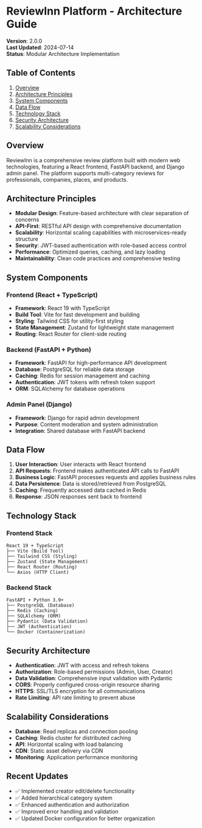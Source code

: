 # ReviewInn Platform - Architecture Guide

**Version**: 2.0.0  
**Last Updated**: 2024-07-14  
**Status**: Modular Architecture Implementation

## Table of Contents

1. [Overview](#overview)
2. [Architecture Principles](#architecture-principles)
3. [System Components](#system-components)
4. [Data Flow](#data-flow)
5. [Technology Stack](#technology-stack)
6. [Security Architecture](#security-architecture)
7. [Scalability Considerations](#scalability-considerations)

## Overview

ReviewInn is a comprehensive review platform built with modern web technologies, featuring a React frontend, FastAPI backend, and Django admin panel. The platform supports multi-category reviews for professionals, companies, places, and products.

## Architecture Principles

- **Modular Design**: Feature-based architecture with clear separation of concerns
- **API-First**: RESTful API design with comprehensive documentation
- **Scalability**: Horizontal scaling capabilities with microservices-ready structure
- **Security**: JWT-based authentication with role-based access control
- **Performance**: Optimized queries, caching, and lazy loading
- **Maintainability**: Clean code practices and comprehensive testing

## System Components

### Frontend (React + TypeScript)
- **Framework**: React 19 with TypeScript
- **Build Tool**: Vite for fast development and building
- **Styling**: Tailwind CSS for utility-first styling
- **State Management**: Zustand for lightweight state management
- **Routing**: React Router for client-side routing

### Backend (FastAPI + Python)
- **Framework**: FastAPI for high-performance API development
- **Database**: PostgreSQL for reliable data storage
- **Caching**: Redis for session management and caching
- **Authentication**: JWT tokens with refresh token support
- **ORM**: SQLAlchemy for database operations

### Admin Panel (Django)
- **Framework**: Django for rapid admin development
- **Purpose**: Content moderation and system administration
- **Integration**: Shared database with FastAPI backend

## Data Flow

1. **User Interaction**: User interacts with React frontend
2. **API Requests**: Frontend makes authenticated API calls to FastAPI
3. **Business Logic**: FastAPI processes requests and applies business rules
4. **Data Persistence**: Data is stored/retrieved from PostgreSQL
5. **Caching**: Frequently accessed data cached in Redis
6. **Response**: JSON responses sent back to frontend

## Technology Stack

### Frontend Stack
```
React 19 + TypeScript
├── Vite (Build Tool)
├── Tailwind CSS (Styling)
├── Zustand (State Management)
├── React Router (Routing)
└── Axios (HTTP Client)
```

### Backend Stack
```
FastAPI + Python 3.9+
├── PostgreSQL (Database)
├── Redis (Caching)
├── SQLAlchemy (ORM)
├── Pydantic (Data Validation)
├── JWT (Authentication)
└── Docker (Containerization)
```

## Security Architecture

- **Authentication**: JWT with access and refresh tokens
- **Authorization**: Role-based permissions (Admin, User, Creator)
- **Data Validation**: Comprehensive input validation with Pydantic
- **CORS**: Properly configured cross-origin resource sharing
- **HTTPS**: SSL/TLS encryption for all communications
- **Rate Limiting**: API rate limiting to prevent abuse

## Scalability Considerations

- **Database**: Read replicas and connection pooling
- **Caching**: Redis cluster for distributed caching
- **API**: Horizontal scaling with load balancing
- **CDN**: Static asset delivery via CDN
- **Monitoring**: Application performance monitoring

## Recent Updates

- ✅ Implemented creator edit/delete functionality
- ✅ Added hierarchical category system
- ✅ Enhanced authentication and authorization
- ✅ Improved error handling and validation
- ✅ Updated Docker configuration for better organization